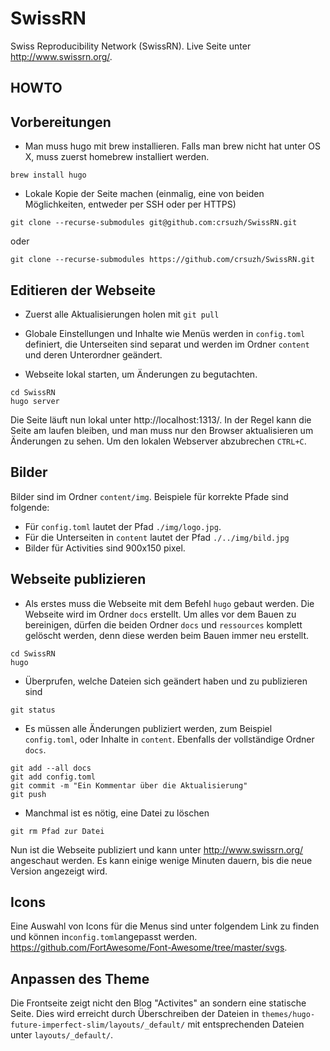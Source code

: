 # SwissRN
Swiss Reproducibility Network (SwissRN). Live Seite unter http://www.swissrn.org/.

## HOWTO

## Vorbereitungen
- Man muss hugo mit brew installieren. Falls man brew nicht hat unter OS X, muss zuerst homebrew installiert werden.

```
brew install hugo
```

- Lokale Kopie der Seite machen (einmalig, eine von beiden Möglichkeiten, entweder per SSH oder per HTTPS)

```
git clone --recurse-submodules git@github.com:crsuzh/SwissRN.git
```

oder

```
git clone --recurse-submodules https://github.com/crsuzh/SwissRN.git
```

## Editieren der Webseite

- Zuerst alle Aktualisierungen holen mit `git pull`

- Globale Einstellungen und Inhalte wie Menüs werden in `config.toml` definiert, die Unterseiten sind separat und werden im Ordner `content` und deren Unterordner geändert.

- Webseite lokal starten, um Änderungen zu begutachten.
```
cd SwissRN
hugo server
```

Die Seite läuft nun lokal unter http://localhost:1313/. In der Regel kann die Seite am laufen bleiben, und man muss nur den Browser aktualisieren um Änderungen zu sehen. Um den lokalen Webserver abzubrechen `CTRL+C`.

## Bilder

Bilder sind im Ordner `content/img`. Beispiele für korrekte Pfade sind folgende:
- Für `config.toml` lautet der Pfad `./img/logo.jpg`.
- Für die Unterseiten in `content` lautet der Pfad `./../img/bild.jpg`
- Bilder für Activities sind 900x150 pixel.

## Webseite publizieren

- Als erstes muss die Webseite mit dem Befehl `hugo` gebaut werden. Die Webseite wird im Ordner `docs` erstellt. Um alles vor dem Bauen zu bereinigen, dürfen die beiden Ordner `docs` und `ressources` komplett gelöscht werden, denn diese werden beim Bauen immer neu erstellt.
```
cd SwissRN
hugo
```

- Überprufen, welche Dateien sich geändert haben und zu publizieren sind

```
git status
```

- Es müssen alle Änderungen publiziert werden, zum Beispiel `config.toml`, oder Inhalte in `content`. Ebenfalls der vollständige Ordner `docs`.

```
git add --all docs
git add config.toml
git commit -m "Ein Kommentar über die Aktualisierung"
git push
```

- Manchmal ist es nötig, eine Datei zu löschen
```
git rm Pfad zur Datei
```

Nun ist die Webseite publiziert und kann unter http://www.swissrn.org/ angeschaut werden. Es kann einige wenige Minuten dauern, bis die neue Version angezeigt wird.


## Icons
Eine Auswahl von Icons für die Menus sind unter folgendem Link zu finden und können in`config.toml`angepasst werden.  https://github.com/FortAwesome/Font-Awesome/tree/master/svgs.

## Anpassen des Theme
Die Frontseite zeigt nicht den Blog "Activites" an sondern eine statische Seite. Dies wird erreicht durch Überschreiben der Dateien in `themes/hugo-future-imperfect-slim/layouts/_default/` mit entsprechenden Dateien unter `layouts/_default/`.
